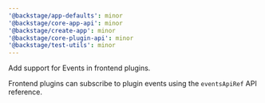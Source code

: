 ```yaml
---
'@backstage/app-defaults': minor
'@backstage/core-app-api': minor
'@backstage/create-app': minor
'@backstage/core-plugin-api': minor
'@backstage/test-utils': minor
---
```


Add support for Events in frontend plugins.

Frontend plugins can subscribe to plugin events using the `eventsApiRef`
API reference.
